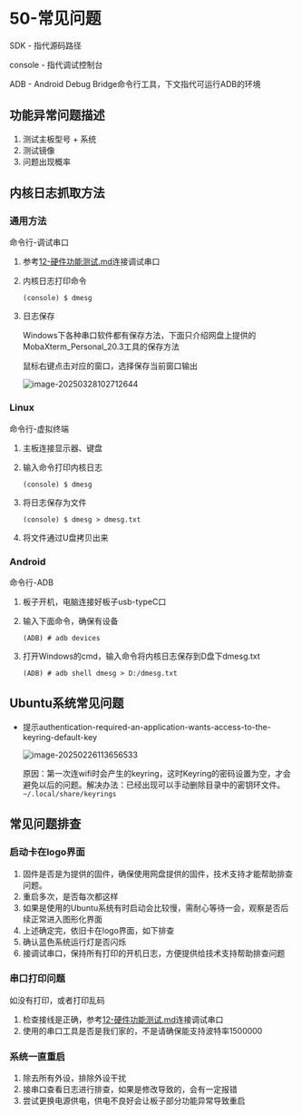 # 50-常见问题

SDK - 指代源码路径

console - 指代调试控制台

ADB - Android Debug Bridge命令行工具，下文指代可运行ADB的环境



## 功能异常问题描述

1. 测试主板型号 + 系统
2. 测试镜像
3. 问题出现概率





## 内核日志抓取方法

### 通用方法

命令行-调试串口

1. 参考[12-硬件功能测试.md](12-硬件功能测试.md#UART)连接调试串口

1. 内核日志打印命令

   ```shell
   (console) $ dmesg
   ```

1. 日志保存

   Windows下各种串口软件都有保存方法，下面只介绍网盘上提供的MobaXterm_Personal_20.3工具的保存方法

   鼠标右键点击对应的窗口，选择保存当前窗口输出

   ![image-20250328102712644](http://tanzhtanzh.oss-cn-shenzhen.aliyuncs.com/img/image-20250328102712644.png)

### Linux

命令行-虚拟终端

1. 主板连接显示器、键盘

2. 输入命令打印内核日志

   ```shell
   (console) $ dmesg
   ```

3. 将日志保存为文件

      ```shell
      (console) $ dmesg > dmesg.txt
      ```

4. 将文件通过U盘拷贝出来




### Android

命令行-ADB

1. 板子开机，电脑连接好板子usb-typeC口

2. 输入下面命令，确保有设备

   ```
   (ADB) # adb devices
   ```

3. 打开Windows的cmd，输入命令将内核日志保存到D盘下dmesg.txt

   ```
   (ADB) # adb shell dmesg > D:/dmesg.txt
   ```





## Ubuntu系统常见问题

* 提示authentication-required-an-application-wants-access-to-the-keyring-default-key 

  ![image-20250226113656533](http://tanzhtanzh.oss-cn-shenzhen.aliyuncs.com/img/image-20250226113656533.png)

  ​	原因：第一次连wifi时会产生的keyring，这时Keyring的密码设置为空，才会避免以后的问题。
  ​	解决办法：已经出现可以手动删除目录中的密钥环文件。`~/.local/share/keyrings`





## 常见问题排查

### 启动卡在logo界面

1. 固件是否是为提供的固件，确保使用网盘提供的固件，技术支持才能帮助排查问题。
2. 重启多次，是否每次都这样
3. 如果是使用的Ubuntu系统有时启动会比较慢，需耐心等待一会，观察是否后续正常进入图形化界面
4. 上述确定完，依旧卡在logo界面，如下排查
5. 确认蓝色系统运行灯是否闪烁
6. 接调试串口，保持所有打印的开机日志，方便提供给技术支持帮助排查问题

### 串口打印问题

如没有打印，或者打印乱码

1. 检查接线是正确，参考[12-硬件功能测试.md](12-硬件功能测试.md#UART)连接调试串口
2. 使用的串口工具是否是我们家的，不是请确保能支持波特率1500000

### 系统一直重启

1. 除去所有外设，排除外设干扰
2. 接串口查看日志进行排查，如果是修改导致的，会有一定报错
3. 尝试更换电源供电，供电不良好会让板子部分功能异常导致重启
